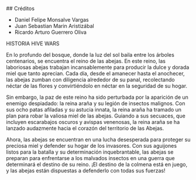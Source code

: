 ﻿\## Créditos

- Daniel Felipe Monsalve Vargas
- Juan Sebastian Marin Aristizábal
- Ricardo Arturo Guerrero Oliva

HISTORIA HIVE WARS

En lo profundo del bosque, donde la luz del sol baila entre los árboles centenarios, se encuentra el reino de las abejas. En este reino, las laboriosas abejas trabajan incansablemente para producir la dulce y dorada miel que tanto aprecian. Cada día, desde el amanecer hasta el anochecer, las abejas zumban con diligencia alrededor de su panal, recolectando néctar de las flores y convirtiéndolo en néctar en la seguridad de su hogar.

Sin embargo, la paz de este reino ha sido perturbada por la aparición de un enemigo despiadado: la reina araña y su legión de insectos malignos. Con sus ocho patas afiladas y su astucia innata, la reina araña ha tramado un plan para robar la valiosa miel de las abejas. Guiando a sus secuaces, que incluyen escarabajos oscuros y avispas venenosas, la reina araña se ha lanzado audazmente hacia el corazón del territorio de las Abejas.

Ahora, las abejas se encuentran en una lucha desesperada para proteger su preciosa miel y defender su hogar de los invasores. Con sus aguijones listos para la batalla y su determinación inquebrantable, las abejas se preparan para enfrentarse a los malvados insectos en una guerra que determinará el destino de su reino. ¡El destino de la colmena está en juego, y las abejas están dispuestas a defenderlo con todas sus fuerzas!
